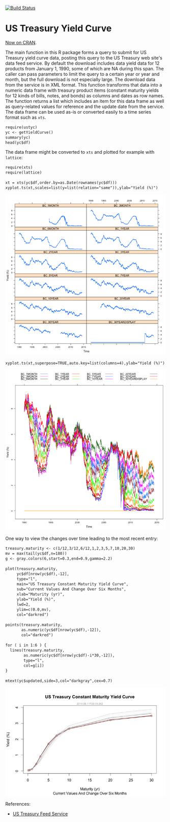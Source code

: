 
[![Build Status](https://travis-ci.org/mrbcuda/ustyc.png?branch=master)](https://travis-ci.org/mrbcuda/ustyc)

US Treasury Yield Curve 
=======================

[Now on CRAN](http://cran.r-project.org/web/packages/ustyc/index.html).

The main function in this R package forms a query to submit for US Treasury yield curve data, posting this query to the US Treasury web site's data feed service.  By default the download includes data yield data for 12 products from January 1, 1990, some of which are NA during this span.  The caller can pass parameters to limit the query to a certain year or year and month, but the full download is not especially large.  The download data from the service is in XML format.  This function transforms that data into a numeric data frame with treasury product items (constant maturity yields for 12 kinds of bills, notes, and bonds) as columns and dates as row names. The function returns a list which includes an item for this data frame as well as query-related values for reference and the update date from the service.  The data frame can be used as-is or converted easily to a time series format such as ```xts```. 

```{r}
require(ustyc)
yc <- getYieldCurve()
summary(yc)
head(yc$df)
```

The data frame might be converted to ```xts``` and plotted for example with ```lattice```:

```{r}
require(xts)
require(lattice)

xt = xts(yc$df,order.by=as.Date(rownames(yc$df)))
xyplot.ts(xt,scales=list(y=list(relation="same")),ylab="Yield (%)")
```

![ploti](man/figures/individual.png)

```{r}
xyplot.ts(xt,superpose=TRUE,auto.key=list(columns=4),ylab="Yield (%)")
```

![plotg](man/figures/grouped.png)

One way to view the changes over time leading to the most recent entry:

```{r}
treasury.maturity <- c(1/12,3/12,6/12,1,2,3,5,7,10,20,30)
mv = max(tail(yc$df,n=180))
g <- gray.colors(6,start=0.3,end=0.9,gamma=2.2)

plot(treasury.maturity,
     yc$df[nrow(yc$df),-12],
     type="l",
     main="US Treasury Constant Maturity Yield Curve",
     sub="Current Values And Change Over Six Months",
     xlab="Maturity (yr)",
     ylab="Yield (%)",
     lwd=2,
     ylim=c(0.0,mv),
     col="darkred")

points(treasury.maturity,
       as.numeric(yc$df[nrow(yc$df),-12]),
       col="darkred")

for ( i in 1:6 ) {
  lines(treasury.maturity,
        as.numeric(yc$df[nrow(yc$df)-i*30,-12]),
        type="l",
        col=g[i])
}

mtext(yc$updated,side=3,col="darkgray",cex=0.7)

```

![plotc](man/figures/change.png)



References:
* [US Treasury Feed Service](http://data.treasury.gov/feed.svc/DailyTreasuryYieldCurveRateData)
